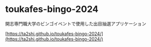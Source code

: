 # toukafes-bingo-2024
開志専門職大学のビンゴイベントで使用した出目抽選アプリケーション

[https://ta2shi.github.io/toukafes-bingo-2024/](https://ta2shi.github.io/toukafes-bingo-2024/)
